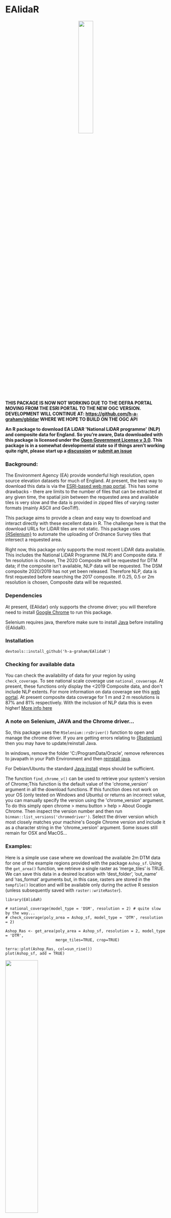 
# EAlidaR

<p align="center">
<img src="/man/figures/HexLogov1.png" width="30%">
</p>


**THIS PACKAGE IS NOW NOT WORKING DUE TO THE DEFRA PORTAL MOVING FROM THE ESRI PORTAL TO THE NEW OGC VERSION. DEVELOPMENT WILL CONTINUE AT:
https://github.com/h-a-graham/gblidar WHERE WE HOPE TO BUILD ON THE OGC API**








**An R package to download EA LiDAR 'National LiDAR programme' (NLP) and 
composite data for England. So you’re aware, Data downloaded with this package 
is licensed under the 
[Open Government License v 3.0](https://www.nationalarchives.gov.uk/doc/open-government-licence/version/3/).
This package is in a somewhat developmental state so if things aren't working 
quite right, please start up a 
[discussion](https://github.com/h-a-graham/EAlidaR/discussions) or 
[submit an issue](https://github.com/h-a-graham/EAlidaR/issues)**


### Background:

The Environment Agency (EA) provide wonderful high resolution, open 
source elevation datasets for much of England. At present, the best way 
to download this data is via the 
[ESRI-based web map portal](https://environment.data.gov.uk/DefraDataDownload/?Mode=survey). 
This has some drawbacks - there are limits to the number of files 
that can be extracted at any given time, the spatial join between the 
requested area and available tiles is very slow and the data is provided 
in zipped files of varying raster formats (mainly ASCII and GeoTiff). 

This package aims to provide a clean and easy way to download and interact 
directly with these excellent data in R. The challenge here is that the 
download URLs for LiDAR tiles are not static. 
This package uses [{RSelenium}](https://github.com/ropensci/RSelenium) 
to automate the uploading of Ordnance Survey tiles that intersect a requested 
area.

Right now, this package only supports the most recent LiDAR data 
available. This includes the National LiDAR Programme (NLP) and 
Composite data. If 1m resolution is chosen, The 2020 Composite will be 
requested for DTM data; if the composite isn't available, NLP data will be 
requested. The DSM composite 2020/2019 has not yet been released. Therefore NLP, 
data is first requested before searching the 2017 composite. If 0.25, 0.5 or 2m 
resolution is chosen, Composite data will be requested. 

### Dependencies
At present, {EAlidar} only supports the chrome driver; you will therefore need 
to install [Google Chrome](https://www.google.com/chrome/) to run this package.

Selenium requires java, therefore make sure to install 
[Java](https://www.java.com/en/download/) before installing {EAlidaR}.

### Installation

`devtools::install_github('h-a-graham/EAlidaR')`

### Checking for available data

You can check the availability of data for your region by using 
`check_coverage`. To see national scale coverage use `national_covaerage`. At 
present, these functions only display the <2019 Composite data, and don't 
include NLP extents. For more information on data coverage see this 
[web portal](https://environment.maps.arcgis.com/apps/webappviewer/index.html?id=f765c2a97d644f08927d5cd5abe58d87).
At present composite data coverage for 1 m and 2 m resolutions is 87% and 81% 
respectively. With the inclusion of NLP data this is even higher! 
[More info here](https://experience.arcgis.com/experience/753ad2ebd3554fa696885b8c366c3049/page/page_16/?views=view_23)

### A note on Selenium, JAVA and the Chrome driver...

So, this package uses the `RSelenium::rsDriver()` function to open and manage 
the chrome driver. If you are getting errors relating to 
[{Rselenium}](https://github.com/ropensci/RSelenium) then you may have to 
update/reinstall Java. 

In windows, remove the folder 'C:/ProgramData/Oracle', remove references to 
javapath in your Path Environment and then 
[reinstall java](https://www.java.com/en/download/). 

For Debian/Ubuntu the standard 
[Java install](https://ubuntu.com/tutorials/install-jre#2-installing-openjre) 
steps should be sufficient.

The function `find_chrome_v()` can be used to retrieve your system's version of 
Chrome;This function is the default value of the 'chrome_version' argument in 
all the download functions. If this function does not work on your OS (only 
tested on Windows and Ubuntu) or returns an incorrect value, you can manually 
specify the version using the 'chrome_version' argument. To do this simply open 
chrome > menu button > help > About Google Chrome. Then inspect the version 
number and then run `binman::list_versions('chromedriver')`. Select the driver 
version which most closely matches your machine's Google Chrome version and 
include it as a character string in the 'chrome_version' argument. Some issues 
still remain for OSX and MacOS...


### Examples:

Here is a simple use case where we download the available 2m DTM data
for one of the example regions provided with the package `Ashop_sf`.
Using the `get_area()` function, we retrieve a single raster as ‘merge_tiles’ is
TRUE. We can save this data in a desired location with ‘dest_folder’,
‘out_name’ and ‘ras_format’ arguments but, in this case, rasters are
stored in the `tempfile()` location and will be available only during
the active R session (unless subsequently saved with
`raster::writeRaster`).

    library(EAlidaR)

    # national_coverage(model_type = 'DSM', resolution = 2) # quite slow by the way...
    # check_coverage(poly_area = Ashop_sf, model_type = 'DTM', resolution = 2) 
    
    Ashop_Ras <- get_area(poly_area = Ashop_sf, resolution = 2, model_type = 'DTM', 
                          merge_tiles=TRUE, crop=TRUE)
    
    terra::plot(Ashop_Ras, col=sun_rise())
    plot(Ashop_sf, add = TRUE)

<p float="center">
<img src="/man/figures/AshopMap.png" width="45%">
</p>

Alternatively, the functions `get_OS_tile_5km()` and `get_OS_tile_10km()` allow 
the users to specify 5 or 10m Ordnance Survey (OS) tile name(s) as a vector:

    NY20nw <- get_OS_tile_5km(OS_5km_tile = c('NY20nw','NY10ne)', resolution = 1, model_type = 'DTM')

    NY20 <- get_OS_tile_10km(OS_10km_tile = 'NY20', resolution = 1, model_type = 'DTM')

To download data around a specific location use `get_from_xy()`. The XY 
coordinates must be provided in OSGB/British National Grid (Lat, Long) format:

    Scafell_Peak <- get_from_xy(xy=c(321555, 507208), radius = 500, resolution = 1, model_type = 'DSM')

## Some Extras...

And just to really show off how great this data is, here are some 3D
examples with the brilliant [{rayshader} package](https://github.com/tylermorganwall/rayshader). 

First let’s try out the Ashop Valley data we downloaded previously. Note that multicore is set
to TRUE, in these examples, as they are quite large rasters - set to
FALSE if you don’t want to use multiprocessing.

    library(rayshader)
    
    AshopMat = raster_to_matrix(raster::raster(Ashop_Ras)) 
    
    AshopMat %>%
      sphere_shade(texture = "imhof1") %>%
      add_shadow(ray_shade(AshopMat, zscale = 1, multicore =TRUE), 0.3) %>%
      add_shadow(ambient_shade(AshopMat, multicore=TRUE), 0) %>%
      plot_3d(AshopMat, zscale = 1.5, fov = 60, theta = 45, phi = 20, windowsize = c(1000, 800), zoom = 0.2,
              solid = FALSE)
    
    Sys.sleep(0.2)
    render_depth(focus = 0.7, focallength = 70, clear = TRUE)

![Ashop Rayshader Example](/man/figures/AshopRayshade.png)


In some parts of England you can download \<1m resolution data - here is an 
example using the for the City of London using the `get_from_xy()` function

    CoL <- get_from_xy(xy=c(532489 , 181358), radius = 500, resolution=0.5, model_type = 'DSM')

    CoL_Mat = raster_to_matrix(raster::raster(CoL))
    
    CoL_Mat %>%
      sphere_shade(texture = "bw") %>%
      add_shadow(ray_shade(CoL_Mat, zscale = 1, multicore =TRUE), 0.3) %>%
      add_shadow(ambient_shade(CoL_Mat, multicore=TRUE), 0.1) %>%
      plot_3d(CoL_Mat, zscale = 1, fov = 60, theta = 20, phi = 30, windowsize = c(1000, 800), zoom = 0.3,
              solid = FALSE)
    
    Sys.sleep(0.2)
    render_depth(focus = 0.7, focallength = 70, clear = TRUE)

![City of London Example](/man/figures/CoLRayshade.png)
